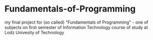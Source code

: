 # Fundamentals-of-Programming
my final project for (so called) "Fundamentals of Programming" - one of subjects on first semester of Information Technology course of study at Lodz Univesity of Technology
